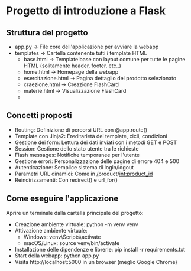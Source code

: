 # Progetto di introduzione a Flask

## Struttura del progetto
- app.py -> File core dell'applicazione per avviare la webapp
- templates -> Cartella contenente tutti i template HTML
    - base.html -> Template base con layout comune per tutte le pagine HTML (solitamente header, footer, etc..)
    - home.html -> Homepage della webapp
    - esercitazione.html -> Pagina dettaglio del prodotto selezionato
    - craezione.html -> Creazione FlashCard
    - materie.html -> Visualizzazione FlashCard
    - 
## Concetti proposti
- Routing: Definizione di percorsi URL con @app.route()
- Template con Jinja2: Ereditarietà dei template, cicli, condizioni
- Gestione dei form: Lettura dei dati inviati con i metodi GET e POST
- Session: Gestione dello stato utente tra le richieste
- Flash messages: Notifiche temporanee per l'utente
- Gestione errori: Personalizzazione delle pagine di errore 404 e 500
- Autenticazione: Semplice sistema di login/logout
- Parametri URL dinamici: Come in /product/<int:product_id>
- Reindirizzamenti: Con redirect() e url_for()

## Come eseguire l'applicazione
Aprire un terminale dalla cartella principale del progetto:
- Creazione ambiente virtuale: python -m venv venv
- Attivazione ambiente virtuale:
    - Windows: venv\Scripts\activate
    - macOS/Linux: source venv/bin/activate
- Installazione delle dipendenze e librerie: pip install -r requirements.txt
- Start della webapp: python app.py
- Visita http://localhost:5000 in un browser (meglio Google Chrome)
